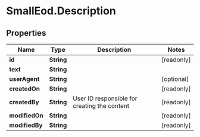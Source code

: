 # SmallEod.Description

## Properties

Name | Type | Description | Notes
------------ | ------------- | ------------- | -------------
**id** | **String** |  | [readonly] 
**text** | **String** |  | 
**userAgent** | **String** |  | [optional] 
**createdOn** | **String** |  | [readonly] 
**createdBy** | **String** | User ID responsible for creating the content | [readonly] 
**modifiedOn** | **String** |  | [readonly] 
**modifiedBy** | **String** |  | [readonly] 



